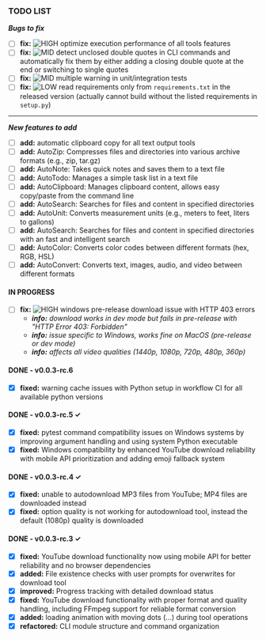 ### TODO LIST

**_Bugs to fix_**

- [ ] **fix:** ![HIGH][high] optimize execution performance of all tools features
- [ ] **fix:** ![MID][mid] detect unclosed double quotes in CLI commands and automatically fix them by either adding a closing double quote at the end or switching to single quotes
- [ ] **fix:** ![MID][mid] multiple warning in unit/integration tests
- [ ] **fix:** ![LOW][low] read requirements only from `requirements.txt` in the released version (actually cannot build without the listed requirements in `setup.py`)

---

**_New features to add_**

- [ ] **add:** automatic clipboard copy for all text output tools
- [ ] **add:** AutoZip: Compresses files and directories into various archive formats (e.g., zip, tar.gz)
- [ ] **add:** AutoNote: Takes quick notes and saves them to a text file
- [ ] **add:** AutoTodo: Manages a simple task list in a text file
- [ ] **add:** AutoClipboard: Manages clipboard content, allows easy copy/paste from the command line
- [ ] **add:** AutoSearch: Searches for files and content in specified directories
- [ ] **add:** AutoUnit: Converts measurement units (e.g., meters to feet, liters to gallons)
- [ ] **add:** AutoSearch: Searches for files and content in specified directories with an fast and intelligent search
- [ ] **add:** AutoColor: Converts color codes between different formats (hex, RGB, HSL)
- [ ] **add:** AutoConvert: Converts text, images, audio, and video between different formats

#### IN PROGRESS

- [ ] **fix:** ![HIGH][high] windows pre-release download issue with HTTP 403 errors
  - _**info:** download works in dev mode but fails in pre-release with "HTTP Error 403: Forbidden"_
  - _**info:** issue specific to Windows, works fine on MacOS (pre-release or dev mode)_
  - _**info:** affects all video qualities (1440p, 1080p, 720p, 480p, 360p)_

#### DONE - v0.0.3-rc.6

- [x] **fixed:** warning cache issues with Python setup in workflow CI for all available python versions

#### DONE - v0.0.3-rc.5 ✓

- [x] **fixed:** pytest command compatibility issues on Windows systems by improving argument handling and using system Python executable
- [x] **fixed:** Windows compatibility by enhanced YouTube download reliability with mobile API prioritization and adding emoji fallback system

#### DONE - v0.0.3-rc.4 ✓

- [x] **fixed:** unable to autodownload MP3 files from YouTube; MP4 files are downloaded instead
- [x] **fixed:** option quality is not working for autodownload tool, instead the default (1080p) quality is downloaded

#### DONE - v0.0.3-rc.3 ✓

- [x] **fixed:** YouTube download functionality now using mobile API for better reliability and no browser dependencies
- [x] **added:** File existence checks with user prompts for overwrites for download tool
- [x] **improved:** Progress tracking with detailed download status
- [x] **fixed:** YouTube download functionality with proper format and quality handling, including FFmpeg support for reliable format conversion
- [x] **added:** loading animation with moving dots (...) during tool operations
- [x] **refactored:** CLI module structure and command organization

[high]: https://img.shields.io/badge/-HIGH-red
[mid]: https://img.shields.io/badge/-MID-yellow
[low]: https://img.shields.io/badge/-LOW-green

